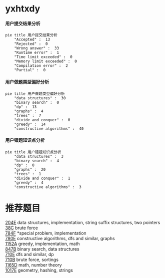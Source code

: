 # yxhtxdy

<!-- tabs:start -->



#### **用户提交结果分析**

```mermaid
pie title 用户提交结果分析
    "Accepted" :  13
    "Rejected" :  0
    "Wrong answer" :  33
    "Runtime error" :  1
    "Time limit exceeded" :  0
    "Memory limit exceeded" :  0
    "Compilation error" :  2
    "Partial" :  0
```

#### **用户做题类型偏好分析**

```mermaid
pie title 用户做题类型偏好分析
    "data structures" :  30
    "binary search" :  0
    "dp" :  13
    "graphs" :  4
    "trees" :  7
    "divide and conquer" :  0
    "greedy" :  14
    "constructive algorithms" :  40
```
#### **用户错题知识点分析**

```mermaid
pie title 用户错题知识点分析
    "data structures" :  3
    "binary search" :  4
    "dp" :  0
    "graphs" :  20
    "trees" :  1
    "divide and conquer" :  1
    "greedy" :  4
    "constructive algorithms" :  3
```



<!-- tabs:end -->
# 推荐题目
[204E](https://codeforces.com/contest/204/problem/E)		data structures,
                        implementation,
                        string suffix structures,
                        two pointers		  
[38C](https://codeforces.com/contest/38/problem/C)		brute force		  
[784F](https://codeforces.com/contest/784/problem/F)		*special problem,
                        implementation		  
[780E](https://codeforces.com/contest/780/problem/E)		constructive algorithms,
                        dfs and similar,
                        graphs		  
[1152A](https://codeforces.com/contest/1152/problem/A)		greedy,
                        implementation,
                        math		  
[847B](https://codeforces.com/contest/847/problem/B)		binary search,
                        data structures		  
[710E](https://codeforces.com/contest/710/problem/E)		dfs and similar,
                        dp		  
[710B](https://codeforces.com/contest/710/problem/B)		brute force,
                        sortings		  
[1165D](https://codeforces.com/contest/1165/problem/D)		math,
                        number theory		  
[1017E](https://codeforces.com/contest/1017/problem/E)		geometry,
                        hashing,
                        strings		  
